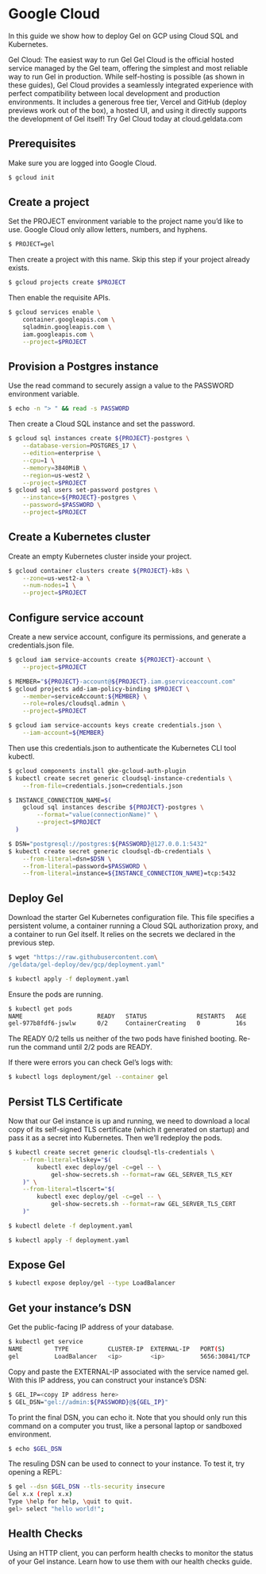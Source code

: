 # Google Cloud

In this guide we show how to deploy Gel on GCP using Cloud SQL and Kubernetes.

Gel Cloud: The easiest way to run Gel Gel Cloud is the official hosted service managed by the Gel team, offering the simplest and most reliable way to run Gel in production. While self-hosting is possible (as shown in these guides), Gel Cloud provides a seamlessly integrated experience with perfect compatibility between local development and production environments. It includes a generous free tier, Vercel and GitHub (deploy previews work out of the box), a hosted UI, and using it directly supports the development of Gel itself! Try Gel Cloud today at cloud.geldata.com

## Prerequisites

Make sure you are logged into Google Cloud.

```bash
$ gcloud init
```

## Create a project

Set the PROJECT environment variable to the project name you’d like to use. Google Cloud only allow letters, numbers, and hyphens.

```bash
$ PROJECT=gel
```

Then create a project with this name. Skip this step if your project already exists.

```bash
$ gcloud projects create $PROJECT
```

Then enable the requisite APIs.

```bash
$ gcloud services enable \
    container.googleapis.com \
    sqladmin.googleapis.com \
    iam.googleapis.com \
    --project=$PROJECT
```

## Provision a Postgres instance

Use the read command to securely assign a value to the PASSWORD environment variable.

```bash
$ echo -n "> " && read -s PASSWORD
```

Then create a Cloud SQL instance and set the password.

```bash
$ gcloud sql instances create ${PROJECT}-postgres \
    --database-version=POSTGRES_17 \
    --edition=enterprise \
    --cpu=1 \
    --memory=3840MiB \
    --region=us-west2 \
    --project=$PROJECT
$ gcloud sql users set-password postgres \
    --instance=${PROJECT}-postgres \
    --password=$PASSWORD \
    --project=$PROJECT
```

## Create a Kubernetes cluster

Create an empty Kubernetes cluster inside your project.

```bash
$ gcloud container clusters create ${PROJECT}-k8s \
    --zone=us-west2-a \
    --num-nodes=1 \
    --project=$PROJECT
```

## Configure service account

Create a new service account, configure its permissions, and generate a credentials.json file.

```bash
$ gcloud iam service-accounts create ${PROJECT}-account \
    --project=$PROJECT

$ MEMBER="${PROJECT}-account@${PROJECT}.iam.gserviceaccount.com"
$ gcloud projects add-iam-policy-binding $PROJECT \
    --member=serviceAccount:${MEMBER} \
    --role=roles/cloudsql.admin \
    --project=$PROJECT

$ gcloud iam service-accounts keys create credentials.json \
    --iam-account=${MEMBER}
```

Then use this credentials.json to authenticate the Kubernetes CLI tool kubectl.

```bash
$ gcloud components install gke-gcloud-auth-plugin
$ kubectl create secret generic cloudsql-instance-credentials \
    --from-file=credentials.json=credentials.json

$ INSTANCE_CONNECTION_NAME=$(
    gcloud sql instances describe ${PROJECT}-postgres \
        --format="value(connectionName)" \
        --project=$PROJECT
  )

$ DSN="postgresql://postgres:${PASSWORD}@127.0.0.1:5432"
$ kubectl create secret generic cloudsql-db-credentials \
    --from-literal=dsn=$DSN \
    --from-literal=password=$PASSWORD \
    --from-literal=instance=${INSTANCE_CONNECTION_NAME}=tcp:5432
```

## Deploy Gel

Download the starter Gel Kubernetes configuration file. This file specifies a persistent volume, a container running a Cloud SQL authorization proxy, and a container to run Gel itself. It relies on the secrets we declared in the previous step.

```bash
$ wget "https://raw.githubusercontent.com\
/geldata/gel-deploy/dev/gcp/deployment.yaml"

$ kubectl apply -f deployment.yaml
```

Ensure the pods are running.

```bash
$ kubectl get pods
NAME                     READY   STATUS              RESTARTS   AGE
gel-977b8fdf6-jswlw      0/2     ContainerCreating   0          16s
```

The READY  0/2 tells us neither of the two pods have finished booting. Re-run the command until 2/2 pods are READY.

If there were errors you can check Gel’s logs with:

```bash
$ kubectl logs deployment/gel --container gel
```

## Persist TLS Certificate

Now that our Gel instance is up and running, we need to download a local copy of its self-signed TLS certificate (which it generated on startup) and pass it as a secret into Kubernetes. Then we’ll redeploy the pods.

```bash
$ kubectl create secret generic cloudsql-tls-credentials \
    --from-literal=tlskey="$(
        kubectl exec deploy/gel -c=gel -- \
            gel-show-secrets.sh --format=raw GEL_SERVER_TLS_KEY
    )" \
    --from-literal=tlscert="$(
        kubectl exec deploy/gel -c=gel -- \
            gel-show-secrets.sh --format=raw GEL_SERVER_TLS_CERT
    )"

$ kubectl delete -f deployment.yaml

$ kubectl apply -f deployment.yaml
```

## Expose Gel

```bash
$ kubectl expose deploy/gel --type LoadBalancer
```

## Get your instance’s DSN

Get the public-facing IP address of your database.

```bash
$ kubectl get service
NAME         TYPE           CLUSTER-IP  EXTERNAL-IP   PORT(S)
gel          LoadBalancer   <ip>        <ip>          5656:30841/TCP
```

Copy and paste the EXTERNAL-IP associated with the service named gel. With this IP address, you can construct your instance’s DSN:

```bash
$ GEL_IP=<copy IP address here>
$ GEL_DSN="gel://admin:${PASSWORD}@${GEL_IP}"
```

To print the final DSN, you can echo it. Note that you should only run this command on a computer you trust, like a personal laptop or sandboxed environment.

```bash
$ echo $GEL_DSN
```

The resuling DSN can be used to connect to your instance. To test it, try opening a REPL:

```bash
$ gel --dsn $GEL_DSN --tls-security insecure
Gel x.x (repl x.x)
Type \help for help, \quit to quit.
gel> select "hello world!";
```

## Health Checks

Using an HTTP client, you can perform health checks to monitor the status of your Gel instance. Learn how to use them with our health checks guide.

